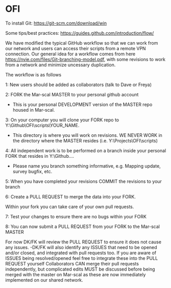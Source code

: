 # OFI
To install Git: https://git-scm.com/download/win

Some tips/best practices: https://guides.github.com/introduction/flow/

We have modified the typical GitHub workflow so that we can work from our network and users can access their scripts from a remote VPN connection. Our general idea for a workflow comes from here https://nvie.com/files/Git-branching-model.pdf, with some revisions to work from a network and minimize uncessary duplication.

The workflow is as follows

1: New users should be added as collaborators (talk to Dave or Freya)

2: FORK the Mar-scal MASTER to your personal github account
  - This is your personal DEVELOPMENT version of the MASTER repo housed in Mar-scal. 

3: On your computer you will clone your FORK repo to Y:\Github\OFI\scripts\YOUR_NAME.
  - This directory is where you will work on revisions. WE NEVER WORK in the directory where the MASTER resides (i.e. Y:\Projects\OFI\scripts) 
  
 4: All independent work is to be performed on a branch inside your personal FORK that resides in Y:\Github....
  - Please name you branch something informative, e.g. Mapping update, survey bugfix, etc. 
  
5: When you have completed your revisions COMMIT the revisions to your branch

6: Create a PULL REQUEST to merge the data into your FORK.

Within your fork you can take care of your own pull requests. 

7: Test your changes to ensure there are no bugs within your FORK

8: You can now submit a PULL REQUEST from your FORK to the Mar-scal MASTER

For now DK/FK will review the PULL REQUEST to ensure it does not cause any issues. -DK/FK will also identify any ISSUES that need to be opened and/or closed, and integrated with pull requests too. If you are aware of ISSUES being resolved/opened feel free to integrate these into the PULL REQUEST yourself Collaborators CAN merge their pull requests independently, but complicated edits MUST be discussed before being merged with the master on Mar-scal as these are now immediately implemented on our shared network.
